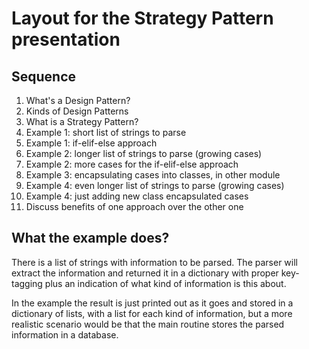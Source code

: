 Layout for the Strategy Pattern presentation
=====

## Sequence

1. What's a Design Pattern?
2. Kinds of Design Patterns
3. What is a Strategy Pattern?
4. Example 1: short list of strings to parse
5. Example 1: if-elif-else approach
6. Example 2: longer list of strings to parse (growing cases)
7. Example 2: more cases for the if-elif-else approach
8. Example 3: encapsulating cases into classes, in other module
9. Example 4: even longer list of strings to parse (growing cases)
10. Example 4: just adding new class encapsulated cases
11. Discuss benefits of one approach over the other one

## What the example does?

There is a list of strings with information to be parsed. The parser will extract the information and returned it in a dictionary with proper key-tagging plus an indication of what kind of information is this about.

In the example the result is just printed out as it goes and stored in a dictionary of lists, with a list for each kind of information, but a more realistic scenario would be that the main routine stores the parsed information in a database.